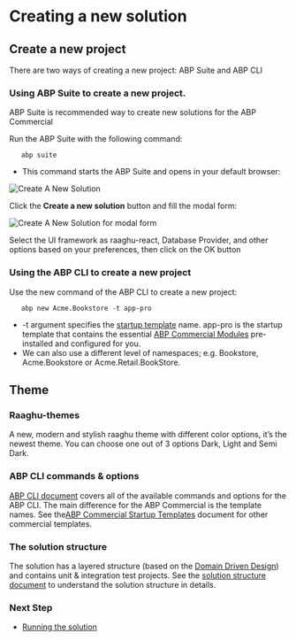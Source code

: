 <style>
  @import url('https://fonts.googleapis.com/css2?family=Lexend:wght@100;300;400;500;600;700;800;900&family=Poppins:wght@100;200;300;400;500;600;700;800;900&display=swap');
</style>

Creating a new solution
=======================

Create a new project
--------------------

There are two ways of creating a new project: ABP Suite and ABP CLI

### Using ABP Suite to create a new project.

ABP Suite is recommended way to create new solutions for the ABP Commercial

Run the ABP Suite with the following command:

```shell
   abp suite
````

* This command starts the ABP Suite and opens in your default browser:

![Create A New Solution](./images/createANewSol.png)

Click the **Create a new solution** button and fill the modal form:

![Create A New Solution for modal form](./images/createSol.png "createSol")

Select the UI framework as raaghu-react, Database Provider, and other options based on your preferences, then click on the OK button

### Using the ABP CLI to create a new project

Use the new command of the ABP CLI to create a new project:

```shell
   abp new Acme.Bookstore -t app-pro
```

* \-t argument specifies the [startup template](https://docs.abp.io/en/commercial/7.2/startup-templates/application/index) name. app-pro is the startup template that contains the essential [ABP Commercial Modules](https://commercial.abp.io/modules) pre-installed and configured for you.
* We can also use a different level of namespaces; e.g. Bookstore, Acme.Bookstore or Acme.Retail.BookStore.

Theme
-----

### Raaghu-themes

A new, modern and stylish raaghu theme with different color options, it’s the newest theme. You can choose one out of 3 options Dark, Light and Semi Dark.

### ABP CLI commands & options

[ABP CLI document](https://docs.abp.io/en/abp/latest/CLI) covers all of the available commands and options for the ABP CLI. The main difference for the ABP Commercial is the template names. See the[ABP Commercial Startup Templates](https://docs.abp.io/en/commercial/7.2/startup-templates/index) document for other commercial templates.

### The solution structure

The solution has a layered structure (based on the [Domain Driven Design](https://docs.abp.io/en/abp/Domain-Driven-Design)) and contains unit & integration test projects. See the [solution structure document](https://docs.abp.io/en/commercial/7.2/startup-templates/application/solution-structure) to understand the solution structure in details.

### Next Step

* [Running the solution](Getting-Started-Running-Solution.md)
